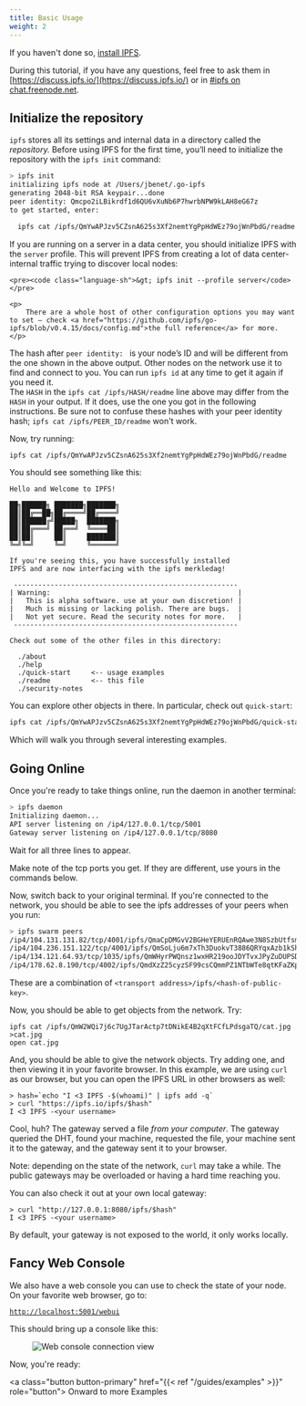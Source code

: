 ```yaml
---
title: Basic Usage
weight: 2
---
```


If you haven't done so, [install IPFS](../install).

During this tutorial, if you have any questions, feel free to ask them in [https://discuss.ipfs.io/](https://discuss.ipfs.io/) or in [#ipfs on chat.freenode.net](irc://chat.freenode.net/%23ipfs).

## Initialize the repository

`ipfs` stores all its settings and internal data in a directory called the *repository.* Before using IPFS for the first time, you’ll need to initialize the repository with the `ipfs init` command:

```sh
> ipfs init
initializing ipfs node at /Users/jbenet/.go-ipfs
generating 2048-bit RSA keypair...done
peer identity: Qmcpo2iLBikrdf1d6QU6vXuNb6P7hwrbNPW9kLAH8eG67z
to get started, enter:

  ipfs cat /ipfs/QmYwAPJzv5CZsnA625s3Xf2nemtYgPpHdWEz79ojWnPbdG/readme

```

<div class="alert alert-warning">
    <p>
        If you are running on a server in a data center, you should initialize IPFS with the <code>server</code> profile. This will prevent IPFS from creating a lot of data center-internal traffic trying to discover local nodes:
    </p>

    <pre><code class="language-sh">&gt; ipfs init --profile server</code></pre>

    <p>
        There are a whole host of other configuration options you may want to set — check <a href="https://github.com/ipfs/go-ipfs/blob/v0.4.15/docs/config.md">the full reference</a> for more.
    </p>
</div>

<div class="alert alert-info">
    The hash after <code>peer identity: </code> is your node’s ID and will be different from the one shown in the above output. Other nodes on the network use it to find and connect to you. You can run <code>ipfs id</code> at any time to get it again if you need it.
</div>

<div class="alert alert-info">
    The <code>HASH</code> in the <code>ipfs cat /ipfs/HASH/readme</code> line above may differ from the <code>HASH</code> in your output. If it does, use the one you got in the following instructions. Be sure not to confuse these hashes with your peer identity hash; <code>ipfs cat /ipfs/PEER_ID/readme</code> won't work.
</div>

Now, try running:

```sh
ipfs cat /ipfs/QmYwAPJzv5CZsnA625s3Xf2nemtYgPpHdWEz79ojWnPbdG/readme
```

You should see something like this:

```
Hello and Welcome to IPFS!

██╗██████╗ ███████╗███████╗
██║██╔══██╗██╔════╝██╔════╝
██║██████╔╝█████╗  ███████╗
██║██╔═══╝ ██╔══╝  ╚════██║
██║██║     ██║     ███████║
╚═╝╚═╝     ╚═╝     ╚══════╝

If you're seeing this, you have successfully installed
IPFS and are now interfacing with the ipfs merkledag!

 -------------------------------------------------------
| Warning:                                              |
|   This is alpha software. use at your own discretion! |
|   Much is missing or lacking polish. There are bugs.  |
|   Not yet secure. Read the security notes for more.   |
 -------------------------------------------------------

Check out some of the other files in this directory:

  ./about
  ./help
  ./quick-start     <-- usage examples
  ./readme          <-- this file
  ./security-notes

```

You can explore other objects in there. In particular, check out `quick-start`:


```sh
ipfs cat /ipfs/QmYwAPJzv5CZsnA625s3Xf2nemtYgPpHdWEz79ojWnPbdG/quick-start
```

Which will walk you through several interesting examples.

## Going Online

Once you're ready to take things online, run the daemon in another terminal:

```sh
> ipfs daemon
Initializing daemon...
API server listening on /ip4/127.0.0.1/tcp/5001
Gateway server listening on /ip4/127.0.0.1/tcp/8080
```

Wait for all three lines to appear.

<div class="alert alert-info">
Make note of the tcp ports you get. If they are different, use yours in the commands below.
</div>

Now, switch back to your original terminal. If you're connected to the network,
you should be able to see the ipfs addresses of your peers when you run:

```sh
> ipfs swarm peers
/ip4/104.131.131.82/tcp/4001/ipfs/QmaCpDMGvV2BGHeYERUEnRQAwe3N8SzbUtfsmvsqQLuvuJ
/ip4/104.236.151.122/tcp/4001/ipfs/QmSoLju6m7xTh3DuokvT3886QRYqxAzb1kShaanJgW36yx
/ip4/134.121.64.93/tcp/1035/ipfs/QmWHyrPWQnsz1wxHR219ooJDYTvxJPyZuDUPSDpdsAovN5
/ip4/178.62.8.190/tcp/4002/ipfs/QmdXzZ25cyzSF99csCQmmPZ1NTbWTe8qtKFaZKpZQPdTFB
```

These are a combination of `<transport address>/ipfs/<hash-of-public-key>`.

Now, you should be able to get objects from the network. Try:

```
ipfs cat /ipfs/QmW2WQi7j6c7UgJTarActp7tDNikE4B2qXtFCfLPdsgaTQ/cat.jpg >cat.jpg
open cat.jpg
```

And, you should be able to give the network objects. Try adding one, and then
viewing it in your favorite browser. In this example, we are using `curl`
as our browser, but you can open the IPFS URL in other browsers as well:

```
> hash=`echo "I <3 IPFS -$(whoami)" | ipfs add -q`
> curl "https://ipfs.io/ipfs/$hash"
I <3 IPFS -<your username>
```

Cool, huh? The gateway served a file _from your computer_. The gateway queried
the DHT, found your machine, requested the file, your machine sent it to the
gateway, and the gateway sent it to your browser.

<div class="alert alert-warning">
    Note: depending on the state of the network, <code>curl</code> may take a while. The public gateways may be overloaded or having a hard time reaching you.
</div>

You can also check it out at your own local gateway:

```
> curl "http://127.0.0.1:8080/ipfs/$hash"
I <3 IPFS -<your username>
```

By default, your gateway is not exposed to the world, it only works locally.

## Fancy Web Console

We also have a web console you can use to check the state of your node.
On your favorite web browser, go to:

<pre><code><a href="http://localhost:5001/webui">http://localhost:5001/webui</a></code></pre>

This should bring up a console like this:

<figure>
    <img class="screenshot" alt="Web console connection view" src="../webui-connection.png">
</figure>

Now, you're ready:

<a class="button button-primary" href="{{< ref "/guides/examples" >}}" role="button">
  Onward to more Examples &nbsp;&nbsp;<i class="fa fa-arrow-right"></i>
</a>
